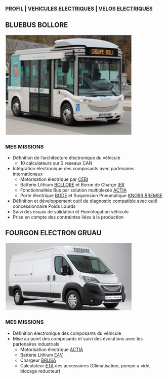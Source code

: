 ### [PROFIL](/index.md) | [VEHICULES ELECTRIQUES](/vu.md) | [VELOS ELECTRIQUES](/velo.md)

## BLUEBUS BOLLORE

<img src="BBus.png" alt="drawing" width="400"/>

### MES MISSIONS
- Définition de l’architecture électronique du véhicule
  - 10 calculateurs sur 3 reseaux CAN
- Intégration électronique des composants avec partenaires internationaux
  - Motorisation électrique par [CEBI](https://www.cebi.com/en/electric-vehicle-components)
  - Batterie Lithium [BOLLORE](https://www.blue-solutions.com/en/blue-solutions/technology/batteries-lmp/) et Borne de Charge [IER](https://www.ier.com/en/cities-businesses/)
  - Fonctionnalités Bus par solution multiplexée [ACTIA](https://www.actia.com/fr/solutions/gestion-electronique-du-vehicule/architecture-electronique-vehicule/architecture-electronique-vehicules-commerciaux)
  - Porte électrique [BODE](https://www.schaltbau-bode.com/product-category/bus-door-systems/) et Suspension Pneumatique [KNORR BREMSE](https://www.knorr-bremsecvs.com/en/products_1/electronicsystems/electronicsystems.jsp)
- Définition et développement outil de diagnostic compatible avec outil concessionnaire Poids Lourds
- Suivi des essais de validation et Homologation véhicule
- Prise en compte des contraintes liées à la production


## FOURGON ELECTRON GRUAU

<img src="electron.png" alt="drawing" width="400"/>

### MES MISSIONS
- Définition électronique des composants du véhicule
- Mise au point des composants et suivi des évolutions avec les partenaires industriels
  - Motorisation électrique [ACTIA](https://www.actia.com/fr/solutions/electronique-de-puissance/traction-electrique)
  - Batterie Lithium [E4V](http://www.e4v.eu)
  - Chargeur [BRUSA](https://www.brusa.biz/portfolio/nlg667/)
  - Calculateur [ETA](http://www.e-t-a.fr/) des accessoires (Climatisation, pompe à vide, blocage reducteur)

